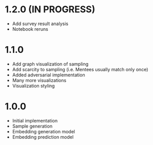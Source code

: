 # 1.2.0 (IN PROGRESS)
- Add survey result analysis
- Notebook reruns

# 1.1.0
- Add graph visualization of sampling
- Add scarcity to sampling (i.e. Mentees usually match only once)
- Added adversarial implementation
- Many more visualizations
- Visualization styling

# 1.0.0
- Initial implementation
- Sample generation
- Embedding generation model
- Embedding prediction model
